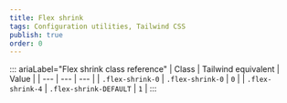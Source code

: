```yaml
---
title: Flex shrink 
tags: Configuration utilities, Tailwind CSS
publish: true
order: 0
---
```




::: ariaLabel="Flex shrink class reference"
| Class | Tailwind equivalent | Value |
| --- | --- | --- |
| `.flex-shrink-0` | `.flex-shrink-0` | `0` |
| `.flex-shrink-4` | `.flex-shrink-DEFAULT` | `1` |
:::

